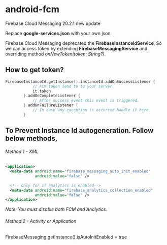 # android-fcm
Firebase Cloud Messaging 20.2.1 new update

Replace **google-services.json** with your own json. 

Firebase Cloud Messaging deprecated the **FirebaseInstanceIdService**, So we can access token by extending **FirebaseMessagingService** and overriding method *onNewToken(token: String?)*.

## How to get token?

```kotlin 
FirebaseInstanceId.getInstance().instanceId.addOnSuccessListener {
            // FCM token send to to your server
            it.token
        }.addOnCompleteListener {
            // After success event this event is triggered.
        }.addOnFailureListener {
            // In case any exception is occurred handle it here.
        }
```

## To Prevent Instance Id autogeneration. Follow below methods,

###### Method 1 - XML

```xml
<application>
  <meta-data android:name="firebase_messaging_auto_init_enabled"
             android:value="false" />
            
  <!-- Only for if analytics is enabled-->
  <meta-data android:name="firebase_analytics_collection_enabled"
             android:value="false" />
</application>
```
*Note: You must disable both FCM and Analytics.*

###### Method 2 - Activity or Application

FirebaseMessaging.getInstance().isAutoInitEnabled = true
